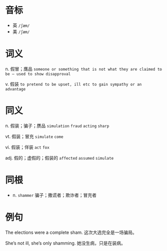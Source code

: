 # 音标

- 英 `/ʃæm/`
- 美 `/ʃæm/`

# 词义

n. 假冒；膺品
`someone or something that is not what they are claimed to be – used to show disapproval`

v. 假装
`to pretend to be upset, ill etc to gain sympathy or an advantage`

# 同义

n. 假装；骗子；赝品
`simulation` `fraud` `acting` `sharp`

vt. 假装；冒充
`simulate` `come`

vi. 假装；佯装
`act` `fox`

adj. 假的；虚假的；假装的
`affected` `assumed` `simulate`

# 同根

- n. `shammer` 骗子；撒谎者；欺诈者；冒充者

# 例句

The elections were a complete sham.
这次大选完全是一场骗局。

She’s not ill, she’s only shamming.
她没生病，只是在装病。



